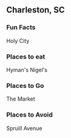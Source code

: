 ## Charleston, SC


### Fun Facts

Holy City

### Places to eat

Hyman's
Nigel's

### Places to Go

The Market

### Places to Avoid

Spruill Avenue
